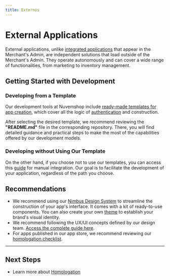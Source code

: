 ```yaml
---
title: Externos
---
```


# External Applications

External applications, unlike [integrated applications](./native.md) that appear in the Merchant's Admin, are independent solutions that load outside of the Merchant's Admin. They operate autonomously and can cover a wide range of functionalities, from marketing to inventory management.

## Getting Started with Development

### Developing from a Template

Our development tools at Nuvemshop include [ready-made templates for app creation](../developer-tools/templates#tipos-de-template), which cover all the logic of [authentication](../applications/overview#autenticando-seu-aplicativo) and construction.

After selecting the desired template, we recommend reviewing the **"README.md"** file in the corresponding repository. There, you will find detailed guidance and practical steps to make the most of the capabilities offered by our development models.

### Developing without Using Our Template

On the other hand, if you choose not to use our templates, you can access this [guide](./authentication.md) for manual integration. Our goal is to facilitate the development of your application, regardless of the path you choose.

## Recommendations

- We recommend using our [Nimbus Design System](../developer-tools/nimbus.md) to streamline the construction of your app's interface. It comes with a kit of ready-to-use components. You can also create your own [theme](https://nimbus.nuvemshop.com.br/documentation/resources/themes) to establish your brand's visual identity.
- We recommend following the UX/UI concepts defined by our design team. [Access the complete guide here](../design-guidelines/overview.md).
- For apps published in our app store, we recommend reviewing our [homologation checklist](../homologation/overview.md).

---

## Next Steps

- Learn more about [Homologation](../homologation/overview.md)
